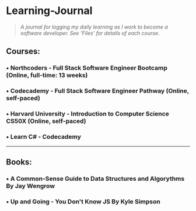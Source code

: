 # Learning-Journal
>*A journal for logging my daily learning as I work to become a software developer. See 'Files' for details of each course.*

## Courses:
### • Northcoders - Full Stack Software Engineer Bootcamp (Online, full-time: 13 weeks)
### • Codecademy - Full Stack Software Engineer Pathway (Online, self-paced)
### • Harvard University - Introduction to Computer Science CS50X (Online, self-paced)
### • Learn C# - Codecademy
---
## Books:
### • A Common-Sense Guide to Data Structures and Algorythms By Jay Wengrow
### • Up and Going - You Don't Know JS By Kyle Simpson
